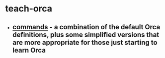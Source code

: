 # teach-orca

* ## [commands](commands) - a combination of the default Orca definitions, plus some simplified versions that are more appropriate for those just starting to learn Orca
